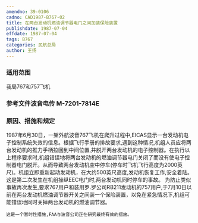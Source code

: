 ```yaml
---
amendno: 39-0106
cadno: CAD1987-B767-02
title: 在两台发动机燃油调节器电门之间加装保险装置
publishdate: 1987-07-04
effdate: 1987-07-04
tags: B767
categories: 民航总局
author: 王扬
---
```


### 适用范围 
我局767和757飞机

<!--more-->
### 参考文件波音电传 M-7201-7814E 

### 原因、措施和规定 
1987年6月30日，一架外航波音767飞机在爬升过程中,EICAS显示一台发动机电子控制系统失效的信息。根据飞行手册的排故要求,遇到这种情况,机组人员应将两台发动机的推力手柄拉回到中间位置,并脱开两台发动机的电子控制器。在执行以上程序要求时,机组错误地将两台发动机的燃油调节器电门关闭了而没有使电子控制器电门脱开。从而导致两台发动机空中停车(停车时飞机飞行高度为2000英尺)。机组立即重新起动发动机，在大约500英尺高度,发动机恢复工作,安全着陆。这是第二次发生在机组操纵EEC电门时,两台发动机同时停车的事故。 
    为防止类似事故再次发生,要求767用户和装用罗.罗公司RB211发动机的757用户,于7月10日以前在两台发动机燃油调节器开关之间装一个保险装置，以免在紧急情况下,机组可能错误地同时关掉两台发动机的燃油调节器。 
  
    这是一个暂时性措施,FAA与波音公司正在研究最终有效的措施。
